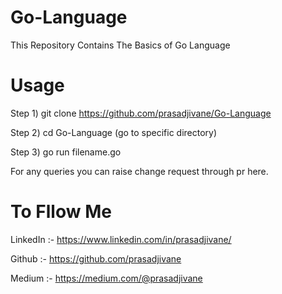# Go-Language
This Repository Contains The Basics of Go Language

# Usage
Step 1) git clone https://github.com/prasadjivane/Go-Language

Step 2) cd Go-Language (go to specific directory)

Step 3) go run filename.go

For any queries you can raise change request through pr here.

# To Fllow Me
LinkedIn :- https://www.linkedin.com/in/prasadjivane/

Github :- https://github.com/prasadjivane

Medium :- https://medium.com/@prasadjivane
